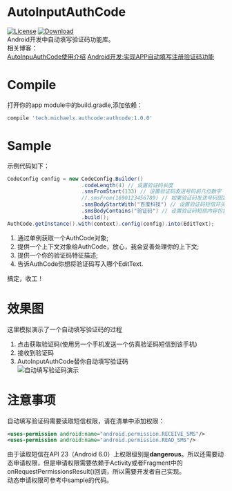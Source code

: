 # AutoInputAuthCode
[![License](https://img.shields.io/badge/license-Apache%202-green.svg)](https://www.apache.org/licenses/LICENSE-2.0)
[ ![Download](https://api.bintray.com/packages/xiong-it/AndroidRepo/AutoInputAuthCode/images/download.svg) ](https://bintray.com/xiong-it/AndroidRepo/AutoInputAuthCode/_latestVersion)  
Android开发中自动填写验证码功能库。  
相关博客：  
[AutoInpuAuthCode使用介绍](http://blog.csdn.net/xiong_it/article/details/71451922)
[Android开发:实现APP自动填写注册验证码功能](http://blog.csdn.net/xiong_it/article/details/50997084)

# Compile
打开你的app module中的build.gradle,添加依赖：
```groovy
compile 'tech.michaelx.authcode:authcode:1.0.0'
```

# Sample
示例代码如下：
```java
CodeConfig config = new CodeConfig.Builder()
                        .codeLength(4) // 设置验证码长度
                        .smsFromStart(133) // 设置验证码发送号码前几位数字
                        //.smsFrom(1690123456789) // 如果验证码发送号码固定，则可以设置验证码发送完整号码
                        .smsBodyStartWith("百度科技") // 设置验证码短信开头文字
                        .smsBodyContains("验证码") // 设置验证码短信内容包含文字
                        .build();
AuthCode.getInstance().with(context).config(config).into(EditText);
```
1. 通过单例获取一个AuthCode对象;
2. 提供一个上下文对象给AuthCode，放心，我会妥善处理你的上下文;
3. 提供一个你的验证码特征描述;
4. 告诉AuthCode你想将验证码写入哪个EditText.

搞定，收工！

# 效果图
这里模拟演示了一个自动填写验证码的过程
1. 点击获取验证码(使用另一个手机发送一个仿真验证码短信到该手机)
2. 接收到验证码
3. AutoInputAuthCode替你自动填写验证码  
![自动填写验证码演示](http://oler3nq5z.bkt.clouddn.com/authcode2.gif)


# 注意事项
自动填写验证码需要读取短信权限，请在清单中添加权限：
```xml
<uses-permission android:name="android.permission.RECEIVE_SMS"/>
<uses-permission android:name="android.permission.READ_SMS"/>
```

由于读取短信在API 23（Android 6.0）上权限级别是**dangerous**。所以还需要动态申请权限，但是申请权限需要依赖于Activity或者Fragment中的onRequestPermissionsResult()回调，所以需要开发者自己实现。  
动态申请权限可参考中sample的代码。
